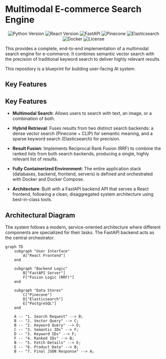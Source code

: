 # Multimodal E-commerce Search Engine

<p align="center">
  <img src="https://img.shields.io/badge/Python-3.11-blue.svg" alt="Python Version">
  <img src="https://img.shields.io/badge/React-18-blue.svg" alt="React Version">
  <img src="https://img.shields.io/badge/Framework-FastAPI-green.svg" alt="FastAPI">
  <img src="https://img.shields.io/badge/Vector_DB-Pinecone-blue.svg" alt="Pinecone">
  <img src="https://img.shields.io/badge/Search-Elasticsearch-yellow.svg" alt="Elasticsearch">
  <img src="https://img.shields.io/badge/Orchestration-Docker-blue.svg" alt="Docker">
  <img src="https://img.shields.io/badge/License-MIT-green.svg" alt="License">
</p>

This provides a complete, end-to-end implementation of a multimodal search engine for e-commerce. It combines semantic vector search with the precision of traditional keyword search to deliver highly relevant results.

This repository is a blueprint for building user-facing AI system.

## Key Features

## Key Features

* **Multimodal Search**: Allows users to search with text, an image, or a combination of both.

* **Hybrid Retrieval**: Fuses results from two distinct search backends: a dense vector search (Pinecone + CLIP) for semantic meaning, and a sparse keyword search (Elasticsearch) for precision.

* **Result Fusion**: Implements Reciprocal Rank Fusion (RRF) to combine the ranked lists from both search backends, producing a single, highly relevant list of results.

* **Fully Containerized Environment**: The entire application stack (databases, backend, frontend, servers) is defined and orchestrated with Docker and Docker Compose.

* **Architecture**: Built with a FastAPI backend API that serves a React frontend, following a clean, disaggregated system architecture using best-in-class tools.


## Architectural Diagram

The system follows a modern, service-oriented architecture where different components are specialized for their tasks. The FastAPI backend acts as the central orchestrator.

```mermaid
graph TD
    subgraph "User Interface"
        A["React Frontend"]
    end

    subgraph "Backend Logic"
        B["FastAPI Server"]
        F["Fusion Logic (RRF)"]
    end

    subgraph "Data Stores"
        C["Pinecone"]
        D["Elasticsearch"]
        E["PostgreSQL"]
    end

    A -- "1. Search Request" --> B;
    B -- "2. Vector Query" --> C;
    B -- "2. Keyword Query" --> D;
    C -- "3. Semantic IDs" --> F;
    D -- "3. Keyword IDs" --> F;
    F -- "4. Ranked IDs" --> B;
    B -- "5. Fetch Details" --> E;
    E -- "6. Product Data" --> B;
    B -- "7. Final JSON Response" --> A;
